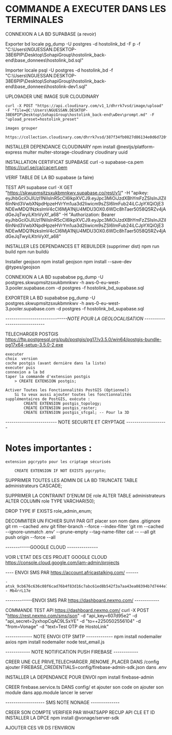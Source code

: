 #                        COMMANDE A EXECUTER DANS LES TERMINALES

CONNEXION A LA BD SUPABASE
    (a revoir)

Exporter bd locale 
    pg_dump -U postgres -d hostolink_bd -F p -f "C:\Users\NGUESSAN.DESKTOP-38E6PIP\Desktop\SohapiGroup\hostolink_back-end\base_donnees\hostolink_bd.sql"
    
Importer locale
    psql -U postgres -d hostolink_bd -f "C:\Users\NGUESSAN.DESKTOP-38E6PIP\Desktop\SohapiGroup\hostolink_back-end\base_donnees\hostolink-dev1.sql"


UPLO9ADER UNE IMAGE SUR CLOUDINARY

    curl -X POST "https://api.cloudinary.com/v1_1/dhrrk7vsd/image/upload" -F "file=@C:\Users\NGUESSAN.DESKTOP-38E6PIP\Desktop\SohapiGroup\hostolink_back-end\wDev\prompt.md" -F "upload_preset=hostolink_preset"

    images grouper 
        https://collection.cloudinary.com/dhrrk7vsd/387f34fb0827d86134e0d6d720f22e23
    

INSTALLER DEPENDANCE CLOUDINARY
    npm install @nestjs/platform-express multer multer-storage-cloudinary cloudinary uuid

INSTALLATION CERTIFICAT SUPABASE
    curl -o supabase-ca.pem https://curl.se/ca/cacert.pem

VERIF TABLE DE LA BD supabase
    (a faire)

TEST API supabase
    curl -X GET "https://skwupmsitzsxukbmnkwv.supabase.co/rest/v1/" -H "apikey: eyJhbGciOiJIUzI1NiIsInR5cCI6IkpXVCJ9.eyJpc3MiOiJzdXBhYmFzZSIsInJlZiI6InNrd3VwbXNpdHpzeHVrYm1ua3d2Iiwicm9sZSI6ImFub24iLCJpYXQiOjE3NDEwMDQ1NzksImV4cCI6MjA1NjU4MDU3OX0.6WDc8hTaer5058Q5RZv4jAdGeJqTwyiLKtnVyXf_a68" -H "Authorization: Bearer eyJhbGciOiJIUzI1NiIsInR5cCI6IkpXVCJ9.eyJpc3MiOiJzdXBhYmFzZSIsInJlZiI6InNrd3VwbXNpdHpzeHVrYm1ua3d2Iiwicm9sZSI6ImFub24iLCJpYXQiOjE3NDEwMDQ1NzksImV4cCI6MjA1NjU4MDU3OX0.6WDc8hTaer5058Q5RZv4jAdGeJqTwyiLKtnVyXf_a68"


INSTALLER LES DEPENDANCES ET REBUILDER (supprimer dist)
    npm run build
    npm run buildù

Installer geojson
    npm install geojson
    npm install --save-dev @types/geojson

CONNEXION A LA BD supababse 
    pg_dump -U postgres.skwupmsitzsxukbmnkwv -h aws-0-eu-west-3.pooler.supabase.com -d postgres -f hostolink_bd_supabase.sql

EXPORTER LA BD supababse
    pg_dump -U postgres.skwupmsitzsxukbmnkwv -h aws-0-eu-west-3.pooler.supabase.com -d postgres -f hostolink_bd_supabase.sql


*------------------------------NOTE POUR LA GEOLOCALISATION -----------------------------*

TELECHARGER POSTGIS 
    https://ftp.postgresql.org/pub/postgis/pg17/v3.5.0/win64/postgis-bundle-pg17x64-setup-3.5.0-2.exe

    executer
    choix  version 
    coche postgis (avant dernière dans la liste)
    executer puis 
    connexion a la bd
    taper la commande d'extension postgis
        > CREATE EXTENSION postgis;
        
    Activer Toutes les Fonctionnalités PostGIS (Optionnel)
        Si tu veux aussi ajouter toutes les fonctionnalités supplémentaires de PostGIS, exécute :
            CREATE EXTENSION postgis_topology; 
            CREATE EXTENSION postgis_raster;
            CREATE EXTENSION postgis_sfcgal; -- Pour la 3D


------------------------- NOTE SECURITE ET CRYPTAGE --------------------

 
# Notes importantes :
    extension pgcrypto pour les criptage sécurisés

        CREATE EXTENSION IF NOT EXISTS pgcrypto;


SUPPRIMER TOUTES LES ADMIN DE LA BD
    TRUNCATE TABLE administrateurs CASCADE;

SUPPRIMER LA CONTRAINT D'ENUM DE role 
    ALTER TABLE administrateurs ALTER COLUMN role TYPE VARCHAR(50);
    
DROP TYPE IF EXISTS role_admin_enum;

DECOMMITER UN FICHIER SUIVI PAR GIT
    placer son nom dans .gitignore
    git rm --cached .env
    git filter-branch --force --index-filter 'git rm --cached --ignore-unmatch .env' --prune-empty --tag-name-filter cat -- --all
    git push origin --force --all

------------GOOGLE CLOUD ---------------

VOIR L'ETAT DES CES PROJET GOOGLE CLOUD
    https://console.cloud.google.com/iam-admin/projects


---- ENVOI SMS PAR https://account.africastalking.com/ ------

    - atsk_9cb676c636c08f6cad76b4f83d16c7abc61ed8b542f3a7aa43ea08394b7d7444e736c91d 
    - Mb4rrL17e

-------------ENVOI SMS PAR https://dashboard.nexmo.com/ ------------

COMMANDE TEST API https://dashboard.nexmo.com/ 
    curl -X POST "https://rest.nexmo.com/sms/json" -d "api_key=607d95e2" -d "api_secret=2yxhopCqAC9LSxYE" -d "to=+2250502556104" -d "from=Vonage" -d "text=Test OTP de HostoLink"



------------- NOTE ENVOI OTP SMTP -------------
    npm install nodemailer axios
    npm install nodemailer
    node test_email.js



------------ NOTE NOTIFICATION PUSH FIREBASE ------------

CREER UNE CLE PRIVE,TELECHARGER ,RENOME ,PLACER DANS 
    /config
    ajouter FIREBASE_CREDENTIALS=config/firebase-admin-sdk.json dans .env

INSTALLER LA DEPENDANCE POUR ENVOI 
    npm install firebase-admin

CREER firebase.service.ts DANS config/ 
    et ajouter son code
    on ajouter son module dans app.module
    lancer le server 

------------------- SMS NOTE NONAGE --------------

CREER SON COMPTE 
VERIFIER PAR WHATSAPP 
RECUP API CLE ET ID 
INSTALLER LA DPCE 
    npm install @vonage/server-sdk

AJOUTER CES VR DS l'ENVIRON 

